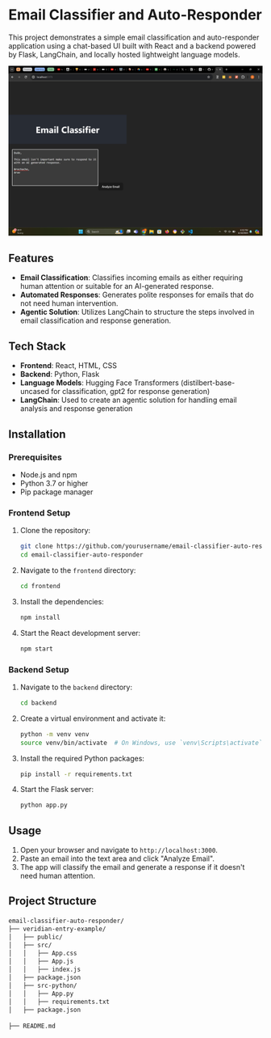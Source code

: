 # Email Classifier and Auto-Responder

This project demonstrates a simple email classification and auto-responder application using a chat-based UI built with React and a backend powered by Flask, LangChain, and locally hosted lightweight language models.

![Project Screenshot](image.png)

## Features

- **Email Classification**: Classifies incoming emails as either requiring human attention or suitable for an AI-generated response.
- **Automated Responses**: Generates polite responses for emails that do not need human intervention.
- **Agentic Solution**: Utilizes LangChain to structure the steps involved in email classification and response generation.

## Tech Stack

- **Frontend**: React, HTML, CSS
- **Backend**: Python, Flask
- **Language Models**: Hugging Face Transformers (distilbert-base-uncased for classification, gpt2 for response generation)
- **LangChain**: Used to create an agentic solution for handling email analysis and response generation

## Installation

### Prerequisites

- Node.js and npm
- Python 3.7 or higher
- Pip package manager

### Frontend Setup

1. Clone the repository:
    ```bash
    git clone https://github.com/yourusername/email-classifier-auto-responder.git
    cd email-classifier-auto-responder
    ```

2. Navigate to the `frontend` directory:
    ```bash
    cd frontend
    ```

3. Install the dependencies:
    ```bash
    npm install
    ```

4. Start the React development server:
    ```bash
    npm start
    ```

### Backend Setup

1. Navigate to the `backend` directory:
    ```bash
    cd backend
    ```

2. Create a virtual environment and activate it:
    ```bash
    python -m venv venv
    source venv/bin/activate  # On Windows, use `venv\Scripts\activate`
    ```

3. Install the required Python packages:
    ```bash
    pip install -r requirements.txt
    ```

4. Start the Flask server:
    ```bash
    python app.py
    ```

## Usage

1. Open your browser and navigate to `http://localhost:3000`.
2. Paste an email into the text area and click "Analyze Email".
3. The app will classify the email and generate a response if it doesn't need human attention.

## Project Structure

```plaintext
email-classifier-auto-responder/
├── veridian-entry-example/
│   ├── public/
│   ├── src/
│   │   ├── App.css
│   │   ├── App.js
│   │   ├── index.js
│   ├── package.json
│   ├── src-python/
│   │   ├── App.py
│   │   ├── requirements.txt
│   ├── package.json

├── README.md
```
